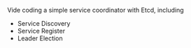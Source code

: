 Vide coding a simple service coordinator with Etcd, including

- Service Discovery
- Service Register
- Leader Election
